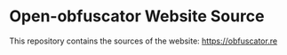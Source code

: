 # Open-obfuscator Website Source

This repository contains the sources of the website: https://obfuscator.re
